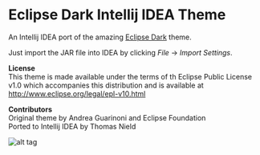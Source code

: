 # Eclipse Dark Intellij IDEA Theme
An Intellij IDEA port of the amazing [Eclipse Dark](http://guari.github.io/eclipse-ui-theme/) theme.

Just import the JAR file into IDEA by clicking *File* -> *Import Settings*.

**License**  
This theme is made available under the terms of th
Eclipse Public License v1.0 which accompanies this distribution
and is available at http://www.eclipse.org/legal/epl-v10.html

**Contributors**  
Original theme by Andrea Guarinoni and Eclipse Foundation  
Ported to Intellij IDEA by Thomas Nield

![alt tag](https://github.com/thomasnield/idea_eclipse_dark_theme/blob/master/idea_eclipse_dark.png)



